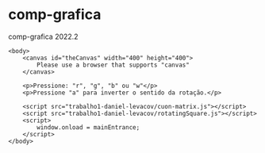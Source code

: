 # comp-grafica
comp-grafica 2022.2

<!DOCTYPE html>
<html lang="en">
    <head>
        <meta charset="utf-8" />
        <title>Cubo Rotativo</title>
    </head>

    <body>
        <canvas id="theCanvas" width="400" height="400">
            Please use a browser that supports "canvas"
        </canvas>

        <p>Pressione: "r", "g", "b" ou "w"</p>
        <p>Pressione "a" para inverter o sentido da rotação.</p>

        <script src="trabalho1-daniel-levacov/cuon-matrix.js"></script>
        <script src="trabalho1-daniel-levacov/rotatingSquare.js"></script>
        <script>
            window.onload = mainEntrance;
        </script>
    </body>
</html>
